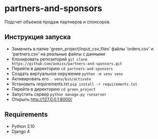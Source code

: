 # partners-and-sponsors
Подсчет объемов продаж партнеров и спонсоров. 


## Инструкция запуска

* Заменить в папке 'green_project/input_csv_files' файлы 'orders.csv' и 'partners.csv' на реальные файлы с данными
* Клонировать репозиторий `git clone https://github.com/axkiss/partners-and-sponsors.git`
* Перейти в директорию `cd partners-and-sponsors`
* Создать виртуальное окружение `python -m venv venv`
* Активировать его `. venv/bin/activate`
* Установить requirements.txt `pip install -r requirements.txt`
* Перейти в директорию `cd green_project`
* Запустить сервер `python manage.py runserver`
* Открыть http://127.0.0.1:8000/ 


## Requirements

- Python 3.10
- Django 4
